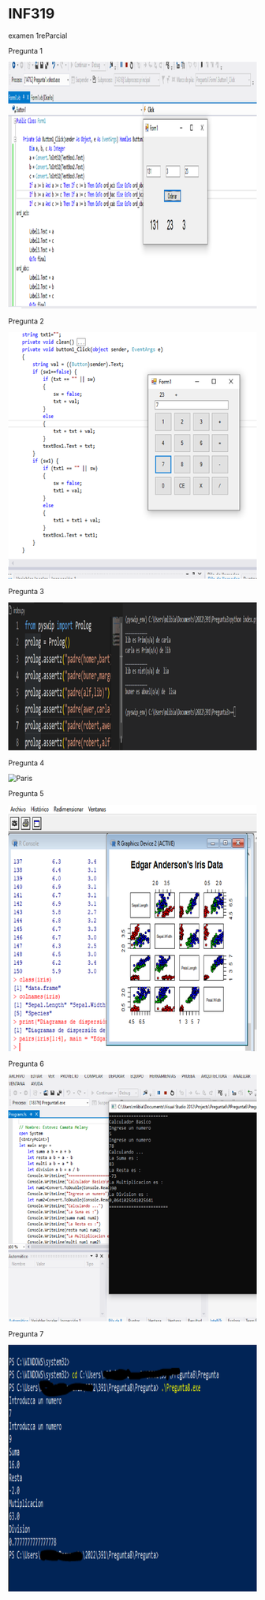 # INF319
examen 1reParcial

Pregunta 1

<img style="width: 850px; height:500px;" src="https://github.com/Mademoisellefou/INF319/blob/main/Pregunta1/Resultado/Captura.PNG" alt="Paris">

Pregunta 2

<img style="width: 850px; height:500px;" src="https://github.com/Mademoisellefou/INF319/blob/main/Pregunta2/Resultado/Captura.PNG" alt="Paris">

Pregunta 3

<img style="width: 850px; height:300px;" src="https://github.com/Mademoisellefou/INF319/blob/main/Pregunta3/resultado/Captura.PNG" alt="Paris">

Pregunta 4

<img style="width: 950px; height:500px;" src="https://github.com/Mademoisellefou/INF319/blob/main/Pregunta4/Resultado/Sin%20t%C3%ADtulo.png" alt="Paris">

Pregunta 5

<img style="width: 850px; height:500px;" src="https://github.com/Mademoisellefou/INF319/blob/main/Pregunta5/Resultado/Captura.PNG" alt="Paris">

Pregunta 6

<img style="width: 850px; height:500px;" src="https://github.com/Mademoisellefou/INF319/blob/main/Pregunta6/Resultado/Captura.PNG" alt="Paris">

Pregunta 7

<img style="width: 850px; height:500px;" src="https://github.com/Mademoisellefou/INF319/blob/main/Pregunta7/resultado/Captura.PNG" alt="Paris">

